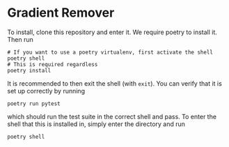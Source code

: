 # Gradient Remover

To install, clone this repository and enter it.
We require poetry to install it.
Then run

```
# If you want to use a poetry virtualenv, first activate the shell
poetry shell
# This is required regardless 
poetry install
```

It is recommended to then exit the shell (with `exit`).
You can verify that it is set up correctly by running

```
poetry run pytest
```

which should run the test suite in the correct shell and pass.
To enter the shell that this is installed in, simply enter the directory
and run 

```
poetry shell
```
